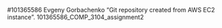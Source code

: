 #101365586 Evgeny Gorbachenko “Git repository created from AWS EC2 instance”.  101365586_COMP_3104_assignment2
